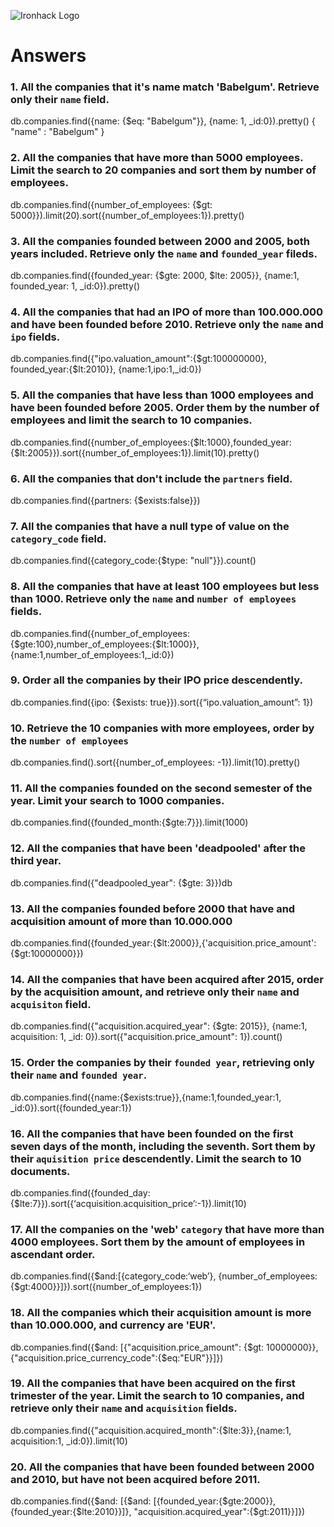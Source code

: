 ![Ironhack Logo](https://i.imgur.com/1QgrNNw.png)

# Answers

### 1. All the companies that it's name match 'Babelgum'. Retrieve only their `name` field.
db.companies.find({name: {$eq: "Babelgum"}}, {name: 1, _id:0}).pretty()
{ "name" : "Babelgum" }
### 2. All the companies that have more than 5000 employees. Limit the search to 20 companies and sort them by **number of employees**.
db.companies.find({number_of_employees: {$gt: 5000}}).limit(20).sort({number_of_employees:1}).pretty()

### 3. All the companies founded between 2000 and 2005, both years included. Retrieve only the `name` and `founded_year` fileds.

 db.companies.find({founded_year: {$gte: 2000, $lte: 2005}}, {name:1, founded_year: 1, _id:0}).pretty()
### 4. All the companies that had an IPO of more than 100.000.000 and have been founded before 2010. Retrieve only the `name` and `ipo` fields.
 db.companies.find({"ipo.valuation_amount":{$gt:100000000}, founded_year:{$lt:2010}}, {name:1,ipo:1,_id:0})

### 5. All the companies that have less than 1000 employees and have been founded before 2005. Order them by the number of employees and limit the search to 10 companies.
db.companies.find({number_of_employees:{$lt:1000},founded_year:{$lt:2005}}).sort({number_of_employees:1}).limit(10).pretty()
### 6. All the companies that don't include the `partners` field.
db.companies.find({partners: {$exists:false}})
### 7. All the companies that have a null type of value on the `category_code` field.
db.companies.find({category_code:{$type: "null"}}).count()
### 8. All the companies that have at least 100 employees but less than 1000. Retrieve only the `name` and `number of employees` fields.
db.companies.find({number_of_employees:{$gte:100},number_of_employees:{$lt:1000}},{name:1,number_of_employees:1,_id:0})
### 9. Order all the companies by their IPO price descendently.
db.companies.find({ipo: {$exists: true}}).sort({“ipo.valuation_amount”: 1})
### 10. Retrieve the 10 companies with more employees, order by the `number of employees`
db.companies.find().sort({number_of_employees: -1}).limit(10).pretty()
### 11. All the companies founded on the second semester of the year. Limit your search to 1000 companies.
db.companies.find({founded_month:{$gte:7}}).limit(1000)
### 12. All the companies that have been 'deadpooled' after the third year.
db.companies.find({"deadpooled_year": {$gte: 3}})db
### 13. All the companies founded before 2000 that have and acquisition amount of more than 10.000.000
db.companies.find({founded_year:{$lt:2000}},{'acquisition.price_amount':{$gt:10000000}})
### 14. All the companies that have been acquired after 2015, order by the acquisition amount, and retrieve only their `name` and `acquisiton` field.
db.companies.find({"acquisition.acquired_year": {$gte: 2015}}, {name:1, acquisition: 1, _id: 0}).sort({"acquisition.price_amount": 1}).count()
### 15. Order the companies by their `founded year`, retrieving only their `name` and `founded year`.
db.companies.find({name:{$exists:true}},{name:1,founded_year:1, _id:0}).sort({founded_year:1})
### 16. All the companies that have been founded on the first seven days of the month, including the seventh. Sort them by their `aquisition price` descendently. Limit the search to 10 documents.
db.companies.find({founded_day:{$lte:7}}).sort({‘acquisition.acquisition_price’:-1}).limit(10)
### 17. All the companies on the 'web' `category` that have more than 4000 employees. Sort them by the amount of employees in ascendant order.
db.companies.find({$and:[{category_code:‘web’}, {number_of_employees:{$gt:4000}}]}).sort({number_of_employees:1})
### 18. All the companies which their acquisition amount is more than 10.000.000, and currency are 'EUR'.
db.companies.find({$and: [{"acquisition.price_amount": {$gt: 10000000}}, {"acquisition.price_currency_code":{$eq:"EUR"}}]})

### 19. All the companies that have been acquired on the first trimester of the year. Limit the search to 10 companies, and retrieve only their `name` and `acquisition` fields.
db.companies.find({"acquisition.acquired_month":{$lte:3}},{name:1, acquisition:1, _id:0}).limit(10)
### 20. All the companies that have been founded between 2000 and 2010, but have not been acquired before 2011.
db.companies.find({$and: [{$and: [{founded_year:{$gte:2000}}, {founded_year:{$lte:2010}}]}, "acquisition.acquired_year":{$gt:2011}}]})